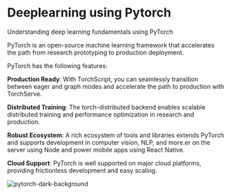 # Deeplearning using Pytorch 
Understanding deep learning fundamentals using PyTorch 

PyTorch is an open-source machine learning framework that accelerates the path from research prototyping to production deployment.

PyTorch has the following features:

**Production Ready**: With TorchScript, you can seamlessly transition between eager and graph modes and accelerate the path to production with TorchServe.

**Distributed Training**: The torch-distributed backend enables scalable distributed training and performance optimization in research and production.

**Robust Ecosystem**: A rich ecosystem of tools and libraries extends PyTorch and supports development in computer vision, NLP, and more.er on the server using Node and power mobile apps using React Native.

**Cloud Support**: PyTorch is well supported on major cloud platforms, providing frictionless development and easy scaling.

![pytorch-dark-background](https://github.com/user-attachments/assets/e6e25b76-bd4f-441b-ad3e-d6e4be5aa614)

